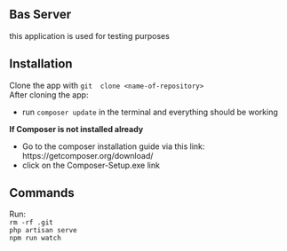 ## Bas Server
<p>this application is used for testing purposes</p>

## Installation
Clone the app with `git  clone <name-of-repository>`<br />
After cloning the app:
- run `composer update` in the terminal and everything should be working

<b>If Composer is not installed already</b>
<ul>
  <li>Go to the composer installation guide via this link: https://getcomposer.org/download/</li>
  <li>click on the Composer-Setup.exe link</li>
</ul>



## Commands
Run:<br />
`rm -rf .git`<br />
`php artisan serve`<br />
`npm run watch`<br />